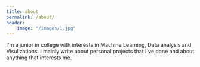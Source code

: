 ```yaml
---
title: about
permalink: /about/
header:
	image: "/images/1.jpg"
---
```


I'm a junior in college with interests in Machine Learning, Data analysis and Visulizations.
I mainly write about personal projects that I've done and about anything that interests me.